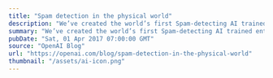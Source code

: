 ```yaml
---
title: "Spam detection in the physical world"
description: "We’ve created the world’s first Spam-detecting AI trained entirely in simulation and deployed on a physical robot."
summary: "We’ve created the world’s first Spam-detecting AI trained entirely in simulation and deployed on a physical robot."
pubDate: "Sat, 01 Apr 2017 07:00:00 GMT"
source: "OpenAI Blog"
url: "https://openai.com/blog/spam-detection-in-the-physical-world"
thumbnail: "/assets/ai-icon.png"
---
```


